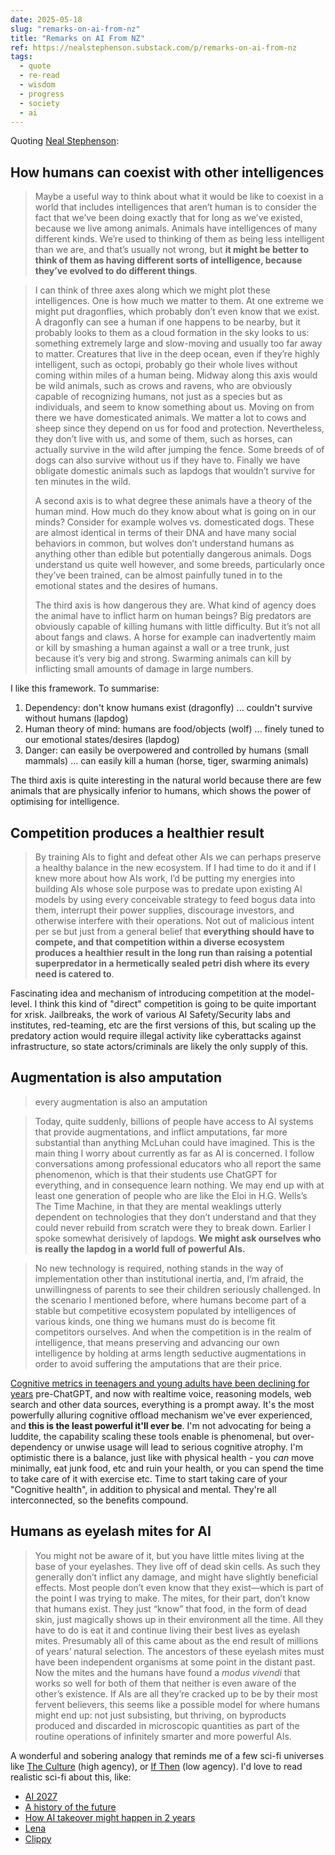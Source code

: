 ```yaml
---
date: 2025-05-18
slug: "remarks-on-ai-from-nz"
title: "Remarks on AI From NZ"
ref: https://nealstephenson.substack.com/p/remarks-on-ai-from-nz
tags:
  - quote
  - re-read
  - wisdom
  - progress
  - society
  - ai
---
```


Quoting [Neal Stephenson](https://nealstephenson.substack.com/p/remarks-on-ai-from-nz):

## How humans can coexist with other intelligences

> Maybe a useful way to think about what it would be like to coexist in a world that includes intelligences that aren’t human is to consider the fact that we’ve been doing exactly that for long as we’ve existed, because we live among animals. Animals have intelligences of many different kinds. We’re used to thinking of them as being less intelligent than we are, and that’s usually not wrong, but **it might be better to think of them as having different sorts of intelligence, because they’ve evolved to do different things**.

> I can think of three axes along which we might plot these intelligences. One is how much we matter to them. At one extreme we might put dragonflies, which probably don’t even know that we exist. A dragonfly can see a human if one happens to be nearby, but it probably looks to them as a cloud formation in the sky looks to us: something extremely large and slow-moving and usually too far away to matter. Creatures that live in the deep ocean, even if they’re highly intelligent, such as octopi, probably go their whole lives without coming within miles of a human being. Midway along this axis would be wild animals, such as crows and ravens, who are obviously capable of recognizing humans, not just as a species but as individuals, and seem to know something about us. Moving on from there we have domesticated animals. We matter a lot to cows and sheep since they depend on us for food and protection. Nevertheless, they don’t live with us, and some of them, such as horses, can actually survive in the wild after jumping the fence. Some breeds of of dogs can also survive without us if they have to. Finally we have obligate domestic animals such as lapdogs that wouldn’t survive for ten minutes in the wild.
>
> A second axis is to what degree these animals have a theory of the human mind. How much do they know about what is going on in our minds? Consider for example wolves vs. domesticated dogs. These are almost identical in terms of their DNA and have many social behaviors in common, but wolves don’t understand humans as anything other than edible but potentially dangerous animals. Dogs understand us quite well however, and some breeds, particularly once they’ve been trained, can be almost painfully tuned in to the emotional states and the desires of humans.
>
> The third axis is how dangerous they are. What kind of agency does the animal have to inflict harm on human beings? Big predators are obviously capable of killing humans with little difficulty. But it’s not all about fangs and claws. A horse for example can inadvertently maim or kill by smashing a human against a wall or a tree trunk, just because it’s very big and strong. Swarming animals can kill by inflicting small amounts of damage in large numbers.

I like this framework. To summarise:
1. Dependency: don't know humans exist (dragonfly) ... couldn't survive without humans (lapdog)
2. Human theory of mind: humans are food/objects (wolf) ... finely tuned to our emotional states/desires (lapdog)
3. Danger: can easily be overpowered and controlled by humans (small mammals) ... can easily kill a human (horse, tiger, swarming animals)

The third axis is quite interesting in the natural world because there are few animals that are physically inferior to humans, which shows the power of optimising for intelligence.

## Competition produces a healthier result

> By training AIs to fight and defeat other AIs we can perhaps preserve a healthy balance in the new ecosystem. If I had time to do it and if I knew more about how AIs work, I’d be putting my energies into building AIs whose sole purpose was to predate upon existing AI models by using every conceivable strategy to feed bogus data into them, interrupt their power supplies, discourage investors, and otherwise interfere with their operations. Not out of malicious intent per se but just from a general belief that **everything should have to compete, and that competition within a diverse ecosystem produces a healthier result in the long run than raising a potential superpredator in a hermetically sealed petri dish where its every need is catered to**.

Fascinating idea and mechanism of introducing competition at the model-level. I think this kind of "direct" competition is going to be quite important for xrisk. Jailbreaks, the work of various AI Safety/Security labs and institutes, red-teaming, etc are the first versions of this, but scaling up the predatory action would require illegal activity like cyberattacks against infrastructure, so state actors/criminals are likely the only supply of this.

## Augmentation is also amputation

> every augmentation is also an amputation

> Today, quite suddenly, billions of people have access to AI systems that provide augmentations, and inflict amputations, far more substantial than anything McLuhan could have imagined. This is the main thing I worry about currently as far as AI is concerned. I follow conversations among professional educators who all report the same phenomenon, which is that their students use ChatGPT for everything, and in consequence learn nothing. We may end up with at least one generation of people who are like the Eloi in H.G. Wells’s The Time Machine, in that they are mental weaklings utterly dependent on technologies that they don’t understand and that they could never rebuild from scratch were they to break down. Earlier I spoke somewhat derisively of lapdogs. **We might ask ourselves who is really the lapdog in a world full of powerful AIs.**

> No new technology is required, nothing stands in the way of implementation other than institutional inertia, and, I’m afraid, the unwillingness of parents to see their children seriously challenged. In the scenario I mentioned before, where humans become part of a stable but competitive ecosystem populated by intelligences of various kinds, one thing we humans must do is become fit competitors ourselves. And when the competition is in the realm of intelligence, that means preserving and advancing our own intelligence by holding at arms length seductive augmentations in order to avoid suffering the amputations that are their price.

[Cognitive metrics in teenagers and young adults have been declining for years](https://www.oecd.org/en/publications/pisa-2022-results-volume-i_53f23881-en.html) pre-ChatGPT, and now with realtime voice, reasoning models, web search and other data sources, everything is a prompt away. It's the most powerfully alluring cognitive offload mechanism we've ever experienced, and **this is the least powerful it'll ever be**. I'm not advocating for being a luddite, the capability scaling these tools enable is phenomenal, but over-dependency or unwise usage will lead to serious cognitive atrophy. I'm optimistic there is a balance, just like with physical health - you _can_ move minimally, eat junk food, etc and ruin your health, or you can spend the time to take care of it with exercise etc. Time to start taking care of your "Cognitive health", in addition to physical and mental. They're all interconnected, so the benefits compound.

## Humans as eyelash mites for AI

> You might not be aware of it, but you have little mites living at the base of your eyelashes. They live off of dead skin cells. As such they generally don’t inflict any damage, and might have slightly beneficial effects. Most people don’t even know that they exist—which is part of the point I was trying to make. The mites, for their part, don’t know that humans exist. They just “know” that food, in the form of dead skin, just magically shows up in their environment all the time. All they have to do is eat it and continue living their best lives as eyelash mites. Presumably all of this came about as the end result of millions of years’ natural selection. The ancestors of these eyelash mites must have been independent organisms at some point in the distant past. Now the mites and the humans have found a *modus vivendi* that works so well for both of them that neither is even aware of the other’s existence. If AIs are all they’re cracked up to be by their most fervent believers, this seems like a possible model for where humans might end up: not just subsisting, but thriving, on byproducts produced and discarded in microscopic quantities as part of the routine operations of infinitely smarter and more powerful AIs.

A wonderful and sobering analogy that reminds me of a few sci-fi universes like [The Culture](https://en.wikipedia.org/wiki/Culture_series) (high agency), or [If Then](https://www.goodreads.com/book/show/24043401-if-then) (low agency). I'd love to read realistic sci-fi about this, like:
- [AI 2027](https://ai-2027.com/)
- [A history of the future](https://www.lesswrong.com/posts/CCnycGceT4HyDKDzK/a-history-of-the-future-2025-2040)
- [How AI takeover might happen in 2 years](https://www.lesswrong.com/posts/KFJ2LFogYqzfGB3uX/how-ai-takeover-might-happen-in-2-years)
- [Lena](https://qntm.org/lena)
- [Clippy](https://gwern.net/fiction/clippy)
